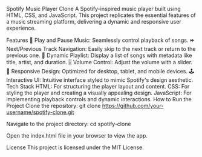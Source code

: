 Spotify Music Player Clone
A Spotify-inspired music player built using HTML, CSS, and JavaScript. This project replicates the essential features of a music streaming platform, delivering a dynamic and responsive user experience.

Features
🎵 Play and Pause Music: Seamlessly control playback of songs.
⏩ Next/Previous Track Navigation: Easily skip to the next track or return to the previous one.
📃 Dynamic Playlist: Display a list of songs with metadata like title, artist, and duration.
🎚️ Volume Control: Adjust the volume with a slider.
📱 Responsive Design: Optimized for desktop, tablet, and mobile devices.
🕹️ Interactive UI: Intuitive interface styled to mimic Spotify's design aesthetic.
Tech Stack
HTML: For structuring the player layout and content.
CSS: For styling the player and creating a visually appealing design.
JavaScript: For implementing playback controls and dynamic interactions.
How to Run the Project
Clone the repository:
git clone https://github.com/your-username/spotify-clone.git

Navigate to the project directory:
cd spotify-clone

Open the index.html file in your browser to view the app.


License
This project is licensed under the MIT License.
